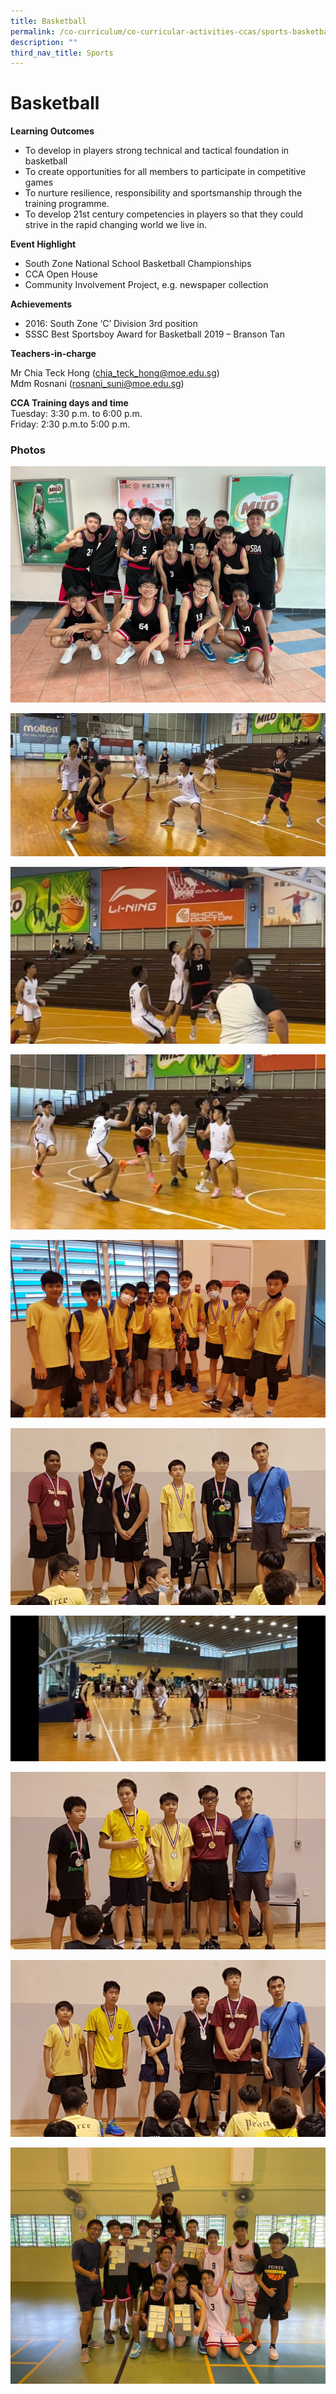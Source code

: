 ```yaml
---
title: Basketball
permalink: /co-curriculum/co-curricular-activities-ccas/sports-basketball/
description: ""
third_nav_title: Sports
---
```

# **Basketball**

**Learning Outcomes**

*   To develop in players strong technical and tactical foundation in basketball
*   To create opportunities for all members to participate in competitive games
*   To nurture resilience, responsibility and sportsmanship through the training programme.
*   To develop 21st century competencies in players so that they could strive in the rapid changing world we live in.

**Event Highlight**

*   South Zone National School Basketball Championships
*   CCA Open House
*   Community Involvement Project, e.g. newspaper collection

**Achievements**

*   2016: South Zone ‘C’ Division 3rd position
*   SSSC Best Sportsboy Award for Basketball 2019 – Branson Tan

**Teachers-in-charge**  

Mr Chia Teck Hong ([chia\_teck\_hong@moe.edu.sg](mailto:chia_teck_hong@moe.edu.sg))  
Mdm Rosnani ([rosnani\_suni@moe.edu.sg](mailto:rosnani_suni@moe.edu.sg))

**CCA Training days and time**  
Tuesday: 3:30 p.m. to 6:00 p.m.  
Friday: 2:30 p.m.to 5:00 p.m.

### Photos

![](/images/B-Boys-South-Zone-Competition_1.jpeg)

![](/images/B-Boys-South-Zone-Competition_3.jpeg)

![](/images/B-Boys-South-Zone-Competition_4.jpeg)

![](/images/B-Boys-South-Zone-Competition_5.jpeg)

![](/images/C-Boys-Friendly-Match_1.jpeg)

![](/images/C-Boys-Friendly-Match_2.jpeg)

![](/images/B-Boys-South-Zone-Competition_2.jpeg)

![](/images/C-Boys-Friendly-Match_3.jpeg)

![](/images/C-Boys-Friendly-Match_4.jpeg)

![](/images/Sec-4-Farewell.jpeg)